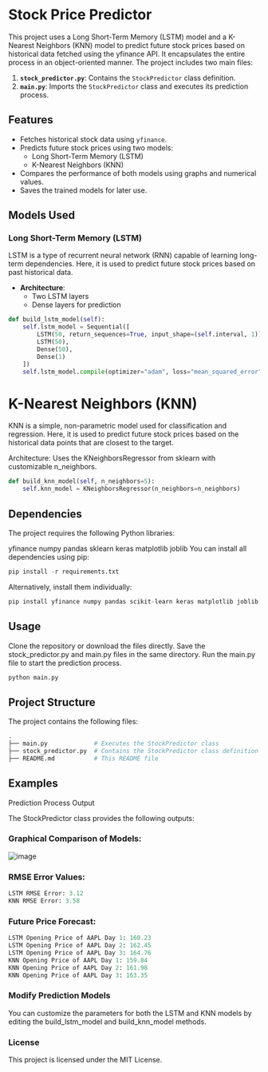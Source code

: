 # Stock Price Predictor

This project uses a Long Short-Term Memory (LSTM) model and a K-Nearest Neighbors (KNN) model to predict future stock prices based on historical data fetched using the yfinance API. It encapsulates the entire process in an object-oriented manner. The project includes two main files:

1. **`stock_predictor.py`**: Contains the `StockPredictor` class definition.
2. **`main.py`**: Imports the `StockPredictor` class and executes its prediction process.

## Features

- Fetches historical stock data using `yfinance`.
- Predicts future stock prices using two models:
  - Long Short-Term Memory (LSTM)
  - K-Nearest Neighbors (KNN)
- Compares the performance of both models using graphs and numerical values.
- Saves the trained models for later use.

## Models Used

### Long Short-Term Memory (LSTM)

LSTM is a type of recurrent neural network (RNN) capable of learning long-term dependencies. Here, it is used to predict future stock prices based on past historical data.

- **Architecture**:
  - Two LSTM layers
  - Dense layers for prediction

```python
def build_lstm_model(self):
    self.lstm_model = Sequential([
        LSTM(50, return_sequences=True, input_shape=(self.interval, 1)),
        LSTM(50),
        Dense(50),
        Dense(1)
    ])
    self.lstm_model.compile(optimizer="adam", loss="mean_squared_error")
```

# K-Nearest Neighbors (KNN)

KNN is a simple, non-parametric model used for classification and regression. Here, it is used to predict future stock prices based on the historical data points that are closest to the target.

Architecture:
Uses the KNeighborsRegressor from sklearn with customizable n_neighbors.

```python
def build_knn_model(self, n_neighbors=5):
    self.knn_model = KNeighborsRegressor(n_neighbors=n_neighbors)
```

## Dependencies

The project requires the following Python libraries:

yfinance
numpy
pandas
sklearn
keras
matplotlib
joblib
You can install all dependencies using pip:

```python
pip install -r requirements.txt
```
Alternatively, install them individually:

```python
pip install yfinance numpy pandas scikit-learn keras matplotlib joblib
```
## Usage

Clone the repository or download the files directly.
Save the stock_predictor.py and main.py files in the same directory.
Run the main.py file to start the prediction process.

```python
python main.py
```
## Project Structure
The project contains the following files:
```python
.
├── main.py             # Executes the StockPredictor class
├── stock_predictor.py  # Contains the StockPredictor class definition
├── README.md           # This README file
```

## Examples

Prediction Process Output

The StockPredictor class provides the following outputs:

### Graphical Comparison of Models:
![image](https://github.com/mmaurya2024/SC_Final_Project_Stock_Prediction/assets/161163003/05c4e1ae-28bf-4a83-8867-234cf035b006)


### RMSE Error Values:
```python
LSTM RMSE Error: 3.12
KNN RMSE Error: 3.58
```
### Future Price Forecast:
```python
LSTM Opening Price of AAPL Day 1: 160.23
LSTM Opening Price of AAPL Day 2: 162.45
LSTM Opening Price of AAPL Day 3: 164.76
KNN Opening Price of AAPL Day 1: 159.84
KNN Opening Price of AAPL Day 2: 161.98
KNN Opening Price of AAPL Day 3: 163.35
```
### Modify Prediction Models
You can customize the parameters for both the LSTM and KNN models by editing the build_lstm_model and build_knn_model methods.

### License
This project is licensed under the MIT License.


